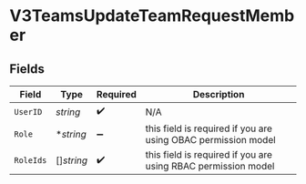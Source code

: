 # V3TeamsUpdateTeamRequestMember


## Fields

| Field                                                         | Type                                                          | Required                                                      | Description                                                   |
| ------------------------------------------------------------- | ------------------------------------------------------------- | ------------------------------------------------------------- | ------------------------------------------------------------- |
| `UserID`                                                      | *string*                                                      | :heavy_check_mark:                                            | N/A                                                           |
| `Role`                                                        | **string*                                                     | :heavy_minus_sign:                                            | this field is required if you are using OBAC permission model |
| `RoleIds`                                                     | []*string*                                                    | :heavy_check_mark:                                            | this field is required if you are using RBAC permission model |